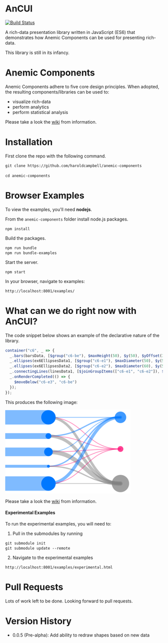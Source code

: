 # AnCUI

[![Build Status](https://travis-ci.org/haroldcampbell/anemic-components.svg?branch=master)](https://travis-ci.org/haroldcampbell/anemic-components)

A rich-data presentation library written in JavaScript (ES6) that demonstrates how Anemic Components can be used for presenting rich-data.

This library is still in its infancy.

# Anemic Components

Anemic Components adhere to five core design principles. When adopted, the resulting components/libraries can be used to:

* visualize rich-data
* perform analytics
* perform statistical analysis

Please take a look the [wiki](https://github.com/haroldcampbell/anemic-components/wiki) from information.

# Installation

First clone the repo with the following command.

```
git clone https://github.com/haroldcampbell/anemic-components

cd anemic-components
```

# Browser Examples

To view the examples, you'll need **nodejs**.

From the `anemic-components` folder install node.js packages.

```
npm install
```

Build the packages.

```
npm run bundle
npm run bundle-examples
```

Start the server.

```
npm start
```

In your browser, navigate to examples:
```
http://localhost:8001/examples/
```

# What can we do right now with AnCUI?

The code snippet below shows an example of the declarative nature of the library.

```javascript
container("c6", _ => {
  _.bars(barsData, [$group("c6-be"), $maxHeight(50), $y(50), $yOffset(30), $width(150)]);
  _.ellipses(ex6EllipsesData1, [$group("c6-e1"), $maxDiameter(50), $y(50), $ryOffset(30), $x(150)]);
  _.ellipses(ex6EllipsesData2, [$group("c6-e2"), $maxDiameter(60), $y(55), $ryOffset(80), $x(400)]);
  _.connectingLines(linesData1, [$joinGroupItems(["c6-e1", "c6-e2"]), $group("c6-e3"), $maxStrokeWidth(15)]);
  _.onRenderCompleted(() => {
    $moveBelow("c6-e3", "c6-be")
  });
});
```

This produces the following image:

<img src="./common/images/advanced-example.png" width="400">

Please take a look the [wiki](https://github.com/haroldcampbell/anemic-components/wiki) from information.


#### Experimental Examples

To run the experimental examples, you will need to:

1. Pull in the submodules by running

```
git submodule init
git submodule update --remote
```

2. Navigate to the experimental examples

```
http://localhost:8001/examples/experimental.html
```
# Pull Requests

Lots of work left to be done. Looking forward to pull requests.

# Version History

- 0.0.5 (Pre-alpha): Add ability to redraw shapes based on new data
